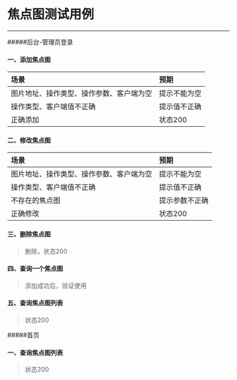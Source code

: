 # 焦点图测试用例

---
#####后台-管理员登录
#### 一、添加焦点图
| 场景| 预期|
| :--- | :--- |
|图片地址、操作类型、操作参数、客户端为空| 提示不能为空 | 
|操作类型、客户端值不正确| 提示值不正确| 
|正确添加| 状态200 |
#### 二、修改焦点图
| 场景| 预期|
| :--- | :--- |
|图片地址、操作类型、操作参数、客户端为空| 提示不能为空 | 
|操作类型、客户端值不正确| 提示值不正确| 
|不存在的焦点图| 提示参数不正确 | 
|正确修改| 状态200 |
#### 三、删除焦点图
>删除，状态200

#### 四、查询一个焦点图
>添加成功后，验证使用

#### 五、查询焦点图列表
>状态200

#####首页
#### 一、查询焦点图列表
> 状态200






















